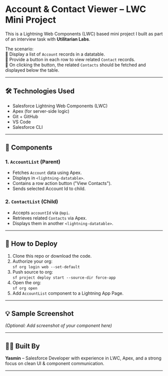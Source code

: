 
# Account & Contact Viewer – LWC Mini Project

This is a Lightning Web Components (LWC) based mini project I built as part of an interview task with **Utilitarian Labs**.

The scenario:  
🔹 Display a list of `Account` records in a datatable.  
🔹 Provide a button in each row to view related `Contact` records.  
🔹 On clicking the button, the related `Contacts` should be fetched and displayed below the table.

---

## 🛠️ Technologies Used

- Salesforce Lightning Web Components (LWC)
- Apex (for server-side logic)
- Git + GitHub
- VS Code
- Salesforce CLI

---

## 📁 Components

### 1. `AccountList` (Parent)
- Fetches `Account` data using Apex.
- Displays in `<lightning-datatable>`.
- Contains a row action button ("View Contacts").
- Sends selected Account Id to child.

### 2. `ContactList` (Child)
- Accepts `accountId` via `@api`.
- Retrieves related `Contacts` via Apex.
- Displays them in another `<lightning-datatable>`.

---

## 🚀 How to Deploy

1. Clone this repo or download the code.
2. Authorize your org:  
   `sf org login web --set-default`
3. Push source to org:  
   `sf project deploy start --source-dir force-app`
4. Open the org:  
   `sf org open`
5. Add `AccountList` component to a Lightning App Page.

---

## 💡 Sample Screenshot

*(Optional: Add screenshot of your component here)*

---

## 🙋‍♀️ Built By

**Yasmin** – Salesforce Developer with experience in LWC, Apex, and a strong focus on clean UI & component communication.

---
